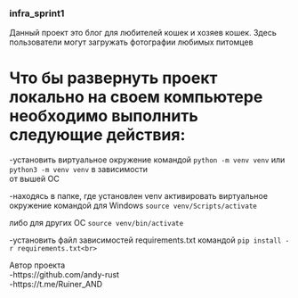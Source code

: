 ### infra_sprint1
Данный проект это блог для любителей кошек и хозяев кошек. Здесь пользователи могут загружать фотографии любимых питомцев<p>

# Что бы развернуть проект локально на своем компьютере необходимо выполнить следующие действия:<br>
-установить виртуальное окружение командой `python -m venv venv` или `python3 -m venv venv` в зависимости<br>
от вышей OC<p>
-находясь в папке, где установлен venv активировать виртуальное окружение командой для Windows `source venv/Scripts/activate`<p>
либо для других OC `source venv/bin/activate`<p>
-установить файл зависимостей requirements.txt командой `pip install -r requirements.txt<br>`
<p>
<p>
 Автор проекта<br>
-https://github.com/andy-rust<br>
-https://t.me/Ruiner_AND<br>
